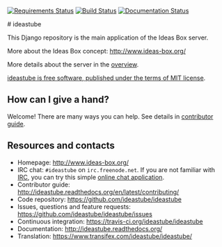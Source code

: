 [![Requirements Status](https://requires.io/github/ideastube/ideastube/requirements.svg?branch=master)](https://requires.io/github/ideastube/ideastube/requirements/?branch=master) [![Build Status](https://travis-ci.org/ideastube/ideastube.svg?branch=master)](https://travis-ci.org/ideastube/ideastube) [![Documentation Status](http://readthedocs.org/projects/ideastube/badge/?version=latest)](http://ideastube.readthedocs.org/en/latest/?badge=latest)

# ideastube

This Django repository is the main application of the Ideas Box server.

More about the Ideas Box concept: http://www.ideas-box.org/

More details about the server in the [overview](https://github.com/ideastube/ideastube/wiki/Server-Overview).

[ideastube is free software, published under the terms of MIT license](https://github.com/ideastube/ideastube/LICENSE.md).

## How can I give a hand?

Welcome! There are many ways you can help. See details in
[contributor guide](https://github.com/ideastube/ideastube/CONTRIBUTING.md).

## Resources and contacts

* Homepage: http://www.ideas-box.org/
* IRC chat: `#ideastube` on `irc.freenode.net`. If you are not familiar with
  [IRC](https://en.wikipedia.org/wiki/Internet_Relay_Chat), you can try
  this simple [online chat application](https://kiwiirc.com/client/irc.freenode.net/?nick=new-user|?#ideastube).
* Contributor guide: http://ideastube.readthedocs.org/en/latest/contributing/
* Code repository: https://github.com/ideastube/ideastube
* Issues, questions and feature requests:
  https://github.com/ideastube/ideastube/issues
* Continuous integration: https://travis-ci.org/ideastube/ideastube
* Documentation: http://ideastube.readthedocs.org/
* Translation: https://www.transifex.com/ideastube/ideastube/
